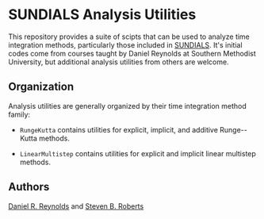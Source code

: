 # SUNDIALS Analysis Utilities

This repository provides a suite of scipts that can be used to analyze
time integration methods, particularly those included in
[SUNDIALS](https://github.com/LLNL/sundials).  It's initial codes come
from courses taught by Daniel Reynolds at Southern Methodist University,
but additional analysis utilities from others are welcome.

## Organization

Analysis utilities are generally organized by their time integration method
family:

* `RungeKutta` contains utilities for explicit, implicit, and additive
  Runge--Kutta methods.

* `LinearMultistep` contains utilities for explicit and implicit linear
  multistep methods.




## Authors

[Daniel R. Reynolds](https://people.smu.edu/dreynolds)
and
[Steven B. Roberts](https://people.llnl.gov/roberts115)

